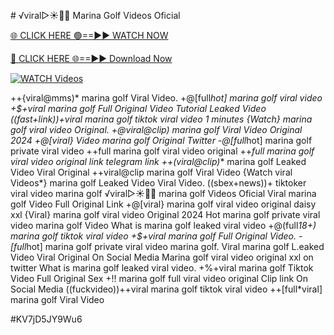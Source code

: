 #️ √viral▷☀️👄💥 Marina Golf Videos Oficial


[🌐 CLICK HERE 🟢==►► WATCH NOW](https://gitload.pages.dev/)

[🔴 CLICK HERE 🌐==►► Download Now](https://gitload.pages.dev/)

[![WATCH Videos](https://i.imgur.com/dJHk4Zq.gif)](https://gitload.pages.dev/)




























++{viral@mms)* marina golf Viral Video. +@[full*hot] marina golf viral video +$+viral marina golf Full Original Video Tutorial Leaked Video ((fast+link))+viral marina golf tiktok viral video 1 minutes
{Watch} marina golf viral video Original.  +@viral@clip) marina golf Viral Video Original 2024 +@[viral} Video marina golf Original Twitter -@[full*hot] marina golf private viral video ++full marina golf viral video original ++*full marina golf viral video original link telegram link ++(viral@clip)** marina golf Leaked Video Viral Original ++viral@clip marina golf Viral Video
{Watch viral Videos*} marina golf Leaked Video Viral Video.
((sbex+news))+ tiktoker viral video marina golf
️√viral▷☀️👄💥 marina golf Videos Oficial Viral marina golf Video Full Original Link +@[viral} marina golf viral video original daisy xxl {Viral} marina golf viral video Original 2024 Hot marina golf private viral video marina golf Video What is marina golf leaked viral video
+@(full*18+) marina golf tiktok viral video
+$+viral marina golf Full Original Video.
-[full*hot] marina golf private viral video marina golf. Viral marina golf L.eaked Video Viral Original On Social Media Marina golf viral video original xxl on twitter
What is marina golf leaked viral video. +%+viral marina golf Tiktok Video Full Original Sex +!! marina golf full viral video original Clip link On Social Media ((fuckvideo))++viral marina golf tiktok viral video
++[full*viral] marina golf Viral Video


#KV7jD5JY9Wu6
